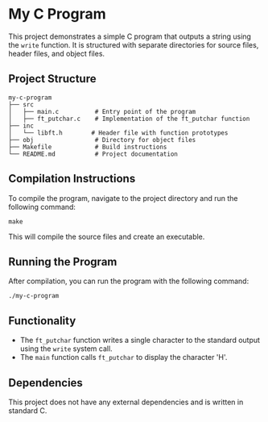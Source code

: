# My C Program

This project demonstrates a simple C program that outputs a string using the `write` function. It is structured with separate directories for source files, header files, and object files.

## Project Structure

```
my-c-program
├── src
│   ├── main.c          # Entry point of the program
│   ├── ft_putchar.c    # Implementation of the ft_putchar function
├── inc
│   └── libft.h        # Header file with function prototypes
├── obj                 # Directory for object files
├── Makefile            # Build instructions
└── README.md           # Project documentation
```

## Compilation Instructions

To compile the program, navigate to the project directory and run the following command:

```
make
```

This will compile the source files and create an executable.

## Running the Program

After compilation, you can run the program with the following command:

```
./my-c-program
```

## Functionality

- The `ft_putchar` function writes a single character to the standard output using the `write` system call.
- The `main` function calls `ft_putchar` to display the character 'H'.

## Dependencies

This project does not have any external dependencies and is written in standard C.